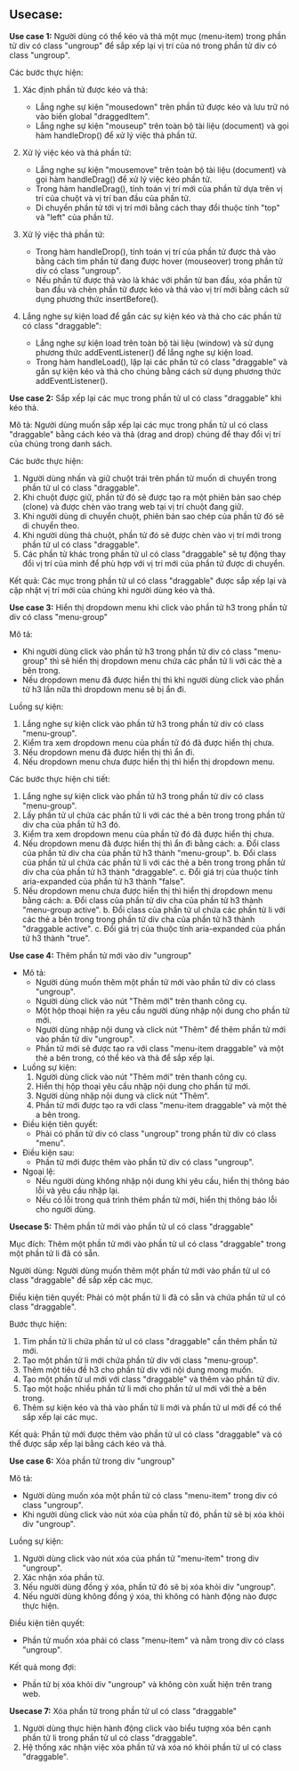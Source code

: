 ## Usecase:

**Use case 1:** Người dùng có thể kéo và thả một mục (menu-item) trong phần tử div có class "ungroup" để sắp xếp lại vị trí của nó trong phần tử div có class "ungroup".

Các bước thực hiện:

1.  Xác định phần tử được kéo và thả:
    
    *   Lắng nghe sự kiện "mousedown" trên phần tử được kéo và lưu trữ nó vào biến global "draggedItem".
    *   Lắng nghe sự kiện "mouseup" trên toàn bộ tài liệu (document) và gọi hàm handleDrop() để xử lý việc thả phần tử.
2.  Xử lý việc kéo và thả phần tử:
    
    *   Lắng nghe sự kiện "mousemove" trên toàn bộ tài liệu (document) và gọi hàm handleDrag() để xử lý việc kéo phần tử.
    *   Trong hàm handleDrag(), tính toán vị trí mới của phần tử dựa trên vị trí của chuột và vị trí ban đầu của phần tử.
    *   Di chuyển phần tử tới vị trí mới bằng cách thay đổi thuộc tính "top" và "left" của phần tử.
3.  Xử lý việc thả phần tử:
    
    *   Trong hàm handleDrop(), tính toán vị trí của phần tử được thả vào bằng cách tìm phần tử đang được hover (mouseover) trong phần tử div có class "ungroup".
    *   Nếu phần tử được thả vào là khác với phần tử ban đầu, xóa phần tử ban đầu và chèn phần tử được kéo và thả vào vị trí mới bằng cách sử dụng phương thức insertBefore().
4.  Lắng nghe sự kiện load để gắn các sự kiện kéo và thả cho các phần tử có class "draggable":
    
    *   Lắng nghe sự kiện load trên toàn bộ tài liệu (window) và sử dụng phương thức addEventListener() để lắng nghe sự kiện load.
    *   Trong hàm handleLoad(), lặp lại các phần tử có class "draggable" và gắn sự kiện kéo và thả cho chúng bằng cách sử dụng phương thức addEventListener().

**Use case 2:** Sắp xếp lại các mục trong phần tử ul có class "draggable" khi kéo thả.

Mô tả: Người dùng muốn sắp xếp lại các mục trong phần tử ul có class "draggable" bằng cách kéo và thả (drag and drop) chúng để thay đổi vị trí của chúng trong danh sách.

Các bước thực hiện:

1.  Người dùng nhấn và giữ chuột trái trên phần tử muốn di chuyển trong phần tử ul có class "draggable".
2.  Khi chuột được giữ, phần tử đó sẽ được tạo ra một phiên bản sao chép (clone) và được chèn vào trang web tại vị trí chuột đang giữ.
3.  Khi người dùng di chuyển chuột, phiên bản sao chép của phần tử đó sẽ di chuyển theo.
4.  Khi người dùng thả chuột, phần tử đó sẽ được chèn vào vị trí mới trong phần tử ul có class "draggable".
5.  Các phần tử khác trong phần tử ul có class "draggable" sẽ tự động thay đổi vị trí của mình để phù hợp với vị trí mới của phần tử được di chuyển.

Kết quả: Các mục trong phần tử ul có class "draggable" được sắp xếp lại và cập nhật vị trí mới của chúng khi người dùng kéo và thả.

**Use case 3:** Hiển thị dropdown menu khi click vào phần tử h3 trong phần tử div có class "menu-group"

Mô tả:

*   Khi người dùng click vào phần tử h3 trong phần tử div có class "menu-group" thì sẽ hiển thị dropdown menu chứa các phần tử li với các thẻ a bên trong.
*   Nếu dropdown menu đã được hiển thị thì khi người dùng click vào phần tử h3 lần nữa thì dropdown menu sẽ bị ẩn đi.

Luồng sự kiện:

1.  Lắng nghe sự kiện click vào phần tử h3 trong phần tử div có class "menu-group".
2.  Kiểm tra xem dropdown menu của phần tử đó đã được hiển thị chưa.
3.  Nếu dropdown menu đã được hiển thị thì ẩn đi.
4.  Nếu dropdown menu chưa được hiển thị thì hiển thị dropdown menu.

Các bước thực hiện chi tiết:

1.  Lắng nghe sự kiện click vào phần tử h3 trong phần tử div có class "menu-group".
2.  Lấy phần tử ul chứa các phần tử li với các thẻ a bên trong trong phần tử div cha của phần tử h3 đó.
3.  Kiểm tra xem dropdown menu của phần tử đó đã được hiển thị chưa.
4.  Nếu dropdown menu đã được hiển thị thì ẩn đi bằng cách: a. Đổi class của phần tử div cha của phần tử h3 thành "menu-group". b. Đổi class của phần tử ul chứa các phần tử li với các thẻ a bên trong trong phần tử div cha của phần tử h3 thành "draggable". c. Đổi giá trị của thuộc tính aria-expanded của phần tử h3 thành "false".
5.  Nếu dropdown menu chưa được hiển thị thì hiển thị dropdown menu bằng cách: a. Đổi class của phần tử div cha của phần tử h3 thành "menu-group active". b. Đổi class của phần tử ul chứa các phần tử li với các thẻ a bên trong trong phần tử div cha của phần tử h3 thành "draggable active". c. Đổi giá trị của thuộc tính aria-expanded của phần tử h3 thành "true".

**Use case 4:** Thêm phần tử mới vào div "ungroup"

*   Mô tả:
    *   Người dùng muốn thêm một phần tử mới vào phần tử div có class "ungroup".
    *   Người dùng click vào nút "Thêm mới" trên thanh công cụ.
    *   Một hộp thoại hiện ra yêu cầu người dùng nhập nội dung cho phần tử mới.
    *   Người dùng nhập nội dung và click nút "Thêm" để thêm phần tử mới vào phần tử div "ungroup".
    *   Phần tử mới sẽ được tạo ra với class "menu-item draggable" và một thẻ a bên trong, có thể kéo và thả để sắp xếp lại.
*   Luồng sự kiện:
    1.  Người dùng click vào nút "Thêm mới" trên thanh công cụ.
    2.  Hiển thị hộp thoại yêu cầu nhập nội dung cho phần tử mới.
    3.  Người dùng nhập nội dung và click nút "Thêm".
    4.  Phần tử mới được tạo ra với class "menu-item draggable" và một thẻ a bên trong.
*   Điều kiện tiên quyết:
    *   Phải có phần tử div có class "ungroup" trong phần tử div có class "menu".
*   Điều kiện sau:
    *   Phần tử mới được thêm vào phần tử div có class "ungroup".
*   Ngoại lệ:
    *   Nếu người dùng không nhập nội dung khi yêu cầu, hiển thị thông báo lỗi và yêu cầu nhập lại.
    *   Nếu có lỗi trong quá trình thêm phần tử mới, hiển thị thông báo lỗi cho người dùng.

**Usecase 5:** Thêm phần tử mới vào phần tử ul có class "draggable"

Mục đích: Thêm một phần tử mới vào phần tử ul có class "draggable" trong một phần tử li đã có sẵn.

Người dùng: Người dùng muốn thêm một phần tử mới vào phần tử ul có class "draggable" để sắp xếp các mục.

Điều kiện tiên quyết: Phải có một phần tử li đã có sẵn và chứa phần tử ul có class "draggable".

Bước thực hiện:

1.  Tìm phần tử li chứa phần tử ul có class "draggable" cần thêm phần tử mới.
2.  Tạo một phần tử li mới chứa phần tử div với class "menu-group".
3.  Thêm một tiêu đề h3 cho phần tử div với nội dung mong muốn.
4.  Tạo một phần tử ul mới với class "draggable" và thêm vào phần tử div.
5.  Tạo một hoặc nhiều phần tử li mới cho phần tử ul mới với thẻ a bên trong.
6.  Thêm sự kiện kéo và thả vào phần tử li mới và phần tử ul mới để có thể sắp xếp lại các mục.

Kết quả: Phần tử mới được thêm vào phần tử ul có class "draggable" và có thể được sắp xếp lại bằng cách kéo và thả.

**Use case 6:** Xóa phần tử trong div "ungroup"

Mô tả:

*   Người dùng muốn xóa một phần tử có class "menu-item" trong div có class "ungroup".
*   Khi người dùng click vào nút xóa của phần tử đó, phần tử sẽ bị xóa khỏi div "ungroup".

Luồng sự kiện:

1.  Người dùng click vào nút xóa của phần tử "menu-item" trong div "ungroup".
2.  Xác nhận xóa phần tử.
3.  Nếu người dùng đồng ý xóa, phần tử đó sẽ bị xóa khỏi div "ungroup".
4.  Nếu người dùng không đồng ý xóa, thì không có hành động nào được thực hiện.

Điều kiện tiên quyết:

*   Phần tử muốn xóa phải có class "menu-item" và nằm trong div có class "ungroup".

Kết quả mong đợi:

*   Phần tử bị xóa khỏi div "ungroup" và không còn xuất hiện trên trang web.

**Usecase 7:** Xóa phần tử trong phần tử ul có class "draggable"

1.  Người dùng thực hiện hành động click vào biểu tượng xóa bên cạnh phần tử li trong phần tử ul có class "draggable".
2.  Hệ thống xác nhận việc xóa phần tử và xóa nó khỏi phần tử ul có class "draggable".
